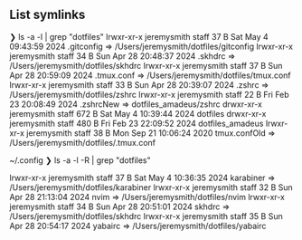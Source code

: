 ## List symlinks

❯ ls -a -l | grep "dotfiles"
lrwxr-xr-x jeremysmith staff   37 B  Sat May  4 09:43:59 2024 .gitconfig ⇒ /Users/jeremysmith/dotfiles/gitconfig
lrwxr-xr-x jeremysmith staff   34 B  Sun Apr 28 20:48:37 2024 .skhdrc ⇒ /Users/jeremysmith/dotfiles/skhdrc
lrwxr-xr-x jeremysmith staff   37 B  Sun Apr 28 20:59:09 2024 .tmux.conf ⇒ /Users/jeremysmith/dotfiles/tmux.conf
lrwxr-xr-x jeremysmith staff   33 B  Sun Apr 28 20:39:07 2024 .zshrc ⇒ /Users/jeremysmith/dotfiles/zshrc
lrwxr-xr-x jeremysmith staff   22 B  Fri Feb 23 20:08:49 2024 .zshrcNew ⇒ dotfiles_amadeus/zshrc
drwxr-xr-x jeremysmith staff  672 B  Sat May  4 10:39:44 2024 dotfiles
drwxr-xr-x jeremysmith staff  480 B  Fri Feb 23 22:09:52 2024 dotfiles_amadeus
lrwxr-xr-x jeremysmith staff   38 B  Mon Sep 21 10:06:24 2020 tmux.confOld ⇒ /Users/jeremysmith/dotfiles/.tmux.conf

~/.config
❯ ls -a -l -R | grep "dotfiles"

lrwxr-xr-x jeremysmith staff  37 B  Sat May  4 10:36:35 2024 karabiner ⇒ /Users/jeremysmith/dotfiles/karabiner
lrwxr-xr-x jeremysmith staff  32 B  Sun Apr 28 21:13:04 2024 nvim ⇒ /Users/jeremysmith/dotfiles/nvim
lrwxr-xr-x jeremysmith staff  34 B  Sun Apr 28 20:51:01 2024 skhdrc ⇒ /Users/jeremysmith/dotfiles/skhdrc
lrwxr-xr-x jeremysmith staff  35 B  Sun Apr 28 20:54:17 2024 yabairc ⇒ /Users/jeremysmith/dotfiles/yabairc
